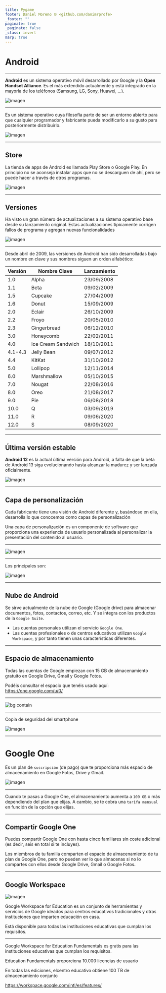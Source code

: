 ```yaml
---
title: Pygame
footer: Daniel Moreno 🌐 <github.com/danimrprofe>
_footer: ""
paginate: true
_paginate: false
_class: invert
marp: true
---
```


# Android

---

**Android** es un sistema operativo móvil desarrollado por Google y la **Open Handset Alliance**. Es el más extendido actualmente y está integrado en la mayoría de los teléfonos (Samsung, LG, Sony, Huawei, ...).

![imagen](media/image2.png)

---

Es un sistema operativo cuya filosofía parte de ser un entorno abierto para que cualquier programador y fabricante pueda modificarlo a su gusto para posteriormente distribuirlo.

![imagen](media/image3.png)

---

## Store

La tienda de apps de Android es llamada Play Store o Google Play. En principio no se aconseja instalar apps que no se descarguen de ahí, pero se puede hacer a través de otros programas.

![imagen](media/image4.png)

---

## Versiones

Ha visto un gran número de actualizaciones a su sistema operativo base desde su lanzamiento original. Estas actualizaciones típicamente corrigen fallos de programa y agregan nuevas funcionalidades

![imagen](media/image5.png)

---

Desde abril de 2009, las versiones de Android han sido desarrolladas bajo un nombre en clave y sus nombres siguen un orden alfabético:

| Versión | Nombre Clave       | Lanzamiento |
| ------- | ------------------ | ----------- |
| 1.0     | Alpha              | 23/09/2008  |
| 1.1     | Beta               | 09/02/2009  |
| 1.5     | Cupcake            | 27/04/2009  |
| 1.6     | Donut              | 15/09/2009  |
| 2.0     | Eclair             | 26/10/2009  |
| 2.2     | Froyo              | 20/05/2010  |
| 2.3     | Gingerbread        | 06/12/2010  |
| 3.0     | Honeycomb          | 22/02/2011  |
| 4.0     | Ice Cream Sandwich | 18/10/2011  |
| 4.1-4.3 | Jelly Bean         | 09/07/2012  |
| 4.4     | KitKat             | 31/10/2012  |
| 5.0     | Lollipop           | 12/11/2014  |
| 6.0     | Marshmallow        | 05/10/2015  |
| 7.0     | Nougat             | 22/08/2016  |
| 8.0     | Oreo               | 21/08/2017  |
| 9.0     | Pie                | 06/08/2018  |
| 10.0    | Q                  | 03/09/2019  |
| 11.0    | R                  | 09/06/2020  |
| 12.0    | S                  | 08/09/2020  |

---

## Última versión estable

**Android 12** es la actual última versión para Android, a falta de que la beta de Android 13 siga evolucionando hasta alcanzar la madurez y ser lanzada oficialmente.

![imagen](media/image6.gif)

---

## Capa de personalización

Cada fabricante tiene una visión de Android diferente y, basándose en ella, desarrolla lo que conocemos como capas de personalización

Una capa de personalización es un componente de software que proporciona una experiencia de usuario personalizada al personalizar la presentación del contenido al usuario.

---

![imagen](media/image7.png)

---
Los principales son:

![imagen](media/image8.png)

---

## Nube de Android

Se sirve actualmente de la nube de Google (Google drive) para almacenar documentos, fotos, contactos, correo, etc. Y se integra con los productos de la ``Google Suite``.

- Las cuentas personales utilizan el servicio ``Google One``.
- Las cuentas profesionales o de centros educativos utilizan ``Google Workspace``, y por tanto tienen unas características diferentes.

---

## Espacio de almacenamiento

Todas las cuentas de Google empiezan con 15 GB de almacenamiento gratuito en Google Drive, Gmail y Google Fotos.

Podéis consultar el espacio que tenéis usado aquí: https://one.google.com/u/0/

---

![bg contain](media/image9.png)

---

Copia de seguridad del smartphone

![imagen](media/image10.png)

---

# Google One

Es un plan de ``suscripción`` (de pago)  que te proporciona más espacio de almacenamiento en Google Fotos, Drive y Gmail.

![imagen](media/image11.png)

---

Cuando te pasas a Google One, el almacenamiento aumenta a ``100 GB`` o más dependiendo del plan que elijas. A cambio, se te cobra una ``tarifa mensual`` en función de la opción que elijas.

---

## Compartir Google One

Puedes compartir Google One con hasta cinco familiares sin coste adicional (es decir, seis en total si te incluyes).

Los miembros de tu familia comparten el espacio de almacenamiento de tu plan de Google One, pero no pueden ver lo que almacenas si no lo compartes con ellos desde Google Drive, Gmail o Google Fotos.

---

## Google Workspace

![imagen](media/image12.png)

Google Workspace for Education es un conjunto de herramientas y servicios de Google ideados para centros educativos tradicionales y otras instituciones que imparten educación en casa.

Está disponible para todas las instituciones educativas que cumplan los requisitos.

---

Google Workspace for Education Fundamentals es gratis para las instituciones educativas que cumplan los requisitos.

Education Fundamentals proporciona 10.000 licencias de usuario

En todas las ediciones, elcentro educativo obtiene 100 TB de almacenamiento conjunto

https://workspace.google.com/intl/es/features/
